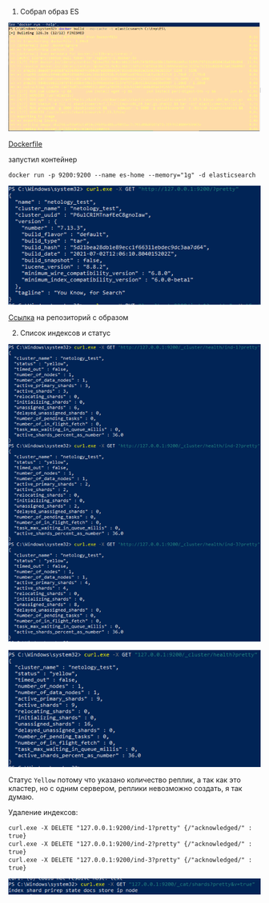 1. Собрал образ ES

![img_1.png](img_1.png)

[Dockerfile](https://github.com/sakhnail/sysadm-homeworks/blob/main/06-db-05-elasticsearch/Dockerfile)

запустил контейнер

```shell
docker run -p 9200:9200 --name es-home --memory="1g" -d elasticsearch
```
![img_5.png](img_5.png)

[Ссылка](https://hub.docker.com/repository/docker/sakhnail/elastic) на репозиторий с образом

2. Список индексов и статус

![img_8.png](img_8.png)

![img_7.png](img_7.png)

Статус <code>Yellow</code> потому что указано количество реплик, а так как это кластер, но с одним сервером, реплики невозможно создать, я так думаю.

Удаление индексов:

```shell
curl.exe -X DELETE "127.0.0.1:9200/ind-1?pretty" {/"acknowledged/" : true}
curl.exe -X DELETE "127.0.0.1:9200/ind-2?pretty" {/"acknowledged/" : true}
curl.exe -X DELETE "127.0.0.1:9200/ind-3?pretty" {/"acknowledged/" : true}
```

![img_9.png](img_9.png)


